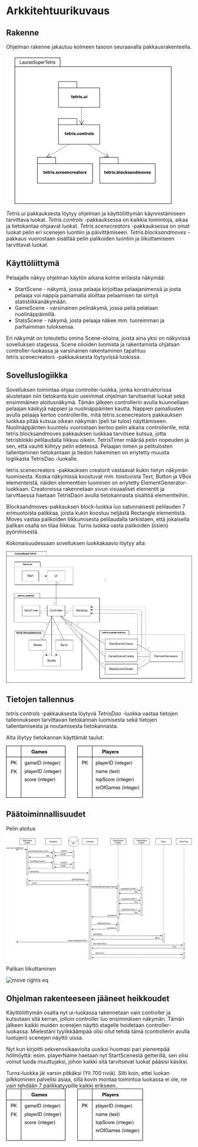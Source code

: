 # Arkkitehtuurikuvaus

## Rakenne
Ohjelman rakenne jakautuu kolmeen tasoon seuraavalla pakkausrakenteella.

![PackagesPic](https://github.com/LauraACodes/ot-harjoitustyo/blob/master/dokumentaatio/kuvat/TetrisPackages.png)

*Tetris.ui* pakkauksesta löytyy ohjelman ja käyttöliittymän käynnistämiseen tarvittava luokat. 
*Tetris.controls* -pakkauksessa on kaikkia toimintoja, aikaa ja tietokantaa ohjaavat luokat.
*Tetris.scenecreators* -pakkauksessa on omat luokat pelin eri scenejen luontiin ja päivittämiseen.
*Tetris.blocksandmoves* -pakkaus vuorostaan sisältää pelin palikoiden luontiin ja liikuttamiseen tarvittavat luokat.

## Käyttöliittymä
Pelaajalle näkyy ohjelman käytön aikana kolme erilaista näkymää:

* StartScene - näkymä, jossa pelaaja kirjoittaa pelaajanimensä ja josta pelaaja voi nappia painamalla aloittaa pelaamisen tai siirtyä statistiikkanäkymään.
* GameScene - varsinainen pelinäkymä, jossa peliä pelataan nuolinäppäimillä.
* StatsScene - näkymä, josta pelaaja näkee mm. tuoreimman ja parhaimman tuloksensa.

Eri näkymät on toteutettu omina Scene-olioina, joista aina yksi on näkyvissä sovelluksen stagessa. Scene olioiden luomista ja rakentamista ohjataan controller-luokassa ja varsinainen rakentaminen tapahtuu tetris.scenecreators -pakkauksesta löytyvissä luokissa.

## Sovelluslogiikka

Sovelluksen toimintaa ohjaa controller-luokka, jonka konstruktorissa alustetaan niin tietokanta kuin useimmat ohjelman tarvitsemat luokat sekä ensimmäinen aloitusnäkymä. 
Tämän jälkeen controllerin avulla kuunnellaan pelaajan käskyjä nappien ja nuolinäppäinten kautta.
Nappien painallusten avulla pelaaja kertoo controllerille, mitä tetris.scenecreators pakkauksen luokkaa pitää kutsua oikean näkymän (peli tai tulos) näyttämiseen.
Nuolinäppäinten kuuntelu vuorostaan kertoo pelin aikana controllerille, mitä tetris.blocksandmoves pakkauksen luokkaa tarvitsee kutsua, jotta tetrisblokki pelilaudalla liikkuu oikein.
TetrisTimer määrää pelin nopeuden ja sen, että vauhti kiihtyy pelin edetessä. 
Pelaajan nimen ja pelitulosten tallentaminen tietokantaan ja tiedon hakeminen on eriytetty muusta logiikasta TetrisDao -luokalle.

tetris.scenecreators -pakkauksen creatorit vastaavat kukin tietyn näkymän luomisesta. Koska näkymissä koostuvat mm. toistuvista Text, Button ja VBox elementeistä, näiden elementtien luominen on eriytetty ElementGenerator-luokkaan. 
Creatoreissa rakennetaan sivun visuaaliset elementit ja tarvittaessa haetaan TetrisDaon avulla tietokannasta sisältöä elementteihin.

Blocksandmoves-pakkauksen block-luokka luo satunnaisesti pelilauden 7 erimuotoista palikkaa, joista kukin koostuu neljästä Rectangle elementistä. Moves vastaa palikoiden liikkumisesta pelilaudalla tarkistaen, että jokaisella palikan osalla on tilaa liikkua. Turns luokka vasta palikoiden (osien) pyörimisestä.

Kokonaisuudessaan sovelluksen luokkakaavio löytyy alta:

![taglespic](https://github.com/LauraACodes/ot-harjoitustyo/blob/master/dokumentaatio/kuvat/TetrisClasses.png)

## Tietojen tallennus
*tetris.controls* -pakkauksesta löytyvä *TetrisDao* -luokka vastaa tietojen tallennukseen tarvittavan tietokannan luomisesta sekä tietojen tallentamisesta ja noutamisesta tietokannasta.

Alta löytyy tietokannan käyttämät taulut:

![taglespic](https://github.com/LauraACodes/ot-harjoitustyo/blob/master/dokumentaatio/kuvat/DBTables.png)

## Päätoiminnallisuudet

Pelin aloitus 

![start game seq](https://github.com/LauraACodes/ot-harjoitustyo/blob/master/dokumentaatio/kuvat/StartGameSeq.png)

Palikan liikuttaminen

![move rights eq](https://github.com/LauraACodes/ot-harjoitustyo/blob/master/dokumentaatio/kuvat/MoveBlockRightSec.png)

## Ohjelman rakenteeseen jääneet heikkoudet

Käyttöliittymän osalta nyt ui-luokassa rakennetaan vain controller ja kutsutaan sitä kerran, jolloin controller luo ensimmäisen näkymän.
Tämän jälkeen kaikki muiden scenejen näyttö stagelle hoidetaan controller-luokassa. 
Mielestäni tyylikkäämpää olisi ollut tehdä tämä (controllerin avulla luotujen) scenejen näyttö uissa. 

Nyt kun kirjoitti sekvenssikaavioita uusiksi huomasi pari pienempää hölmöyttä: esim. playerName haetaan nyt StartScenestä getterillä, sen olisi voinut luoda muuttujaksi, johon kaikki sitä tarvitsevat luokat pääsisi käsiksi. 

Turns-luokka jäi varsin pitkäksi (Yli 700 riviä). Silti koin, ettei luokan pilkkominen palvelisi asiaa, sillä kovin montaa toimintoa luokassa ei ole, ne vain tehdään 7 palikkatyypille kaikki erikseen.
![taglespic](https://github.com/LauraACodes/ot-harjoitustyo/blob/master/dokumentaatio/kuvat/DBTables.png)
